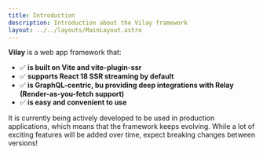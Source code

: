 ```yaml
---
title: Introduction
description: Introduction about the Vilay framework
layout: ../../layouts/MainLayout.astro
---
```


**Vilay** is a web app framework that:

- ✅ **is built on Vite and vite-plugin-ssr**
- ✅ **supports React 18 SSR streaming by default**
- ✅ **is GraphQL-centric, bu providing deep integrations with Relay (Render-as-you-fetch support)**
- ✅ **is easy and convenient to use**

It is currently being actively developed to be used in production applications, which means that the framework keeps evolving.
While a lot of exciting features will be added over time, expect breaking changes between versions!
